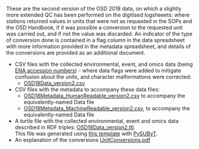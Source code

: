 These are the second version of the OSD 2018 data, on which a slightly more extended QC has been performed on the digitised logsheeets: where stations returned values in units that were not as requested in the SOPs and the OSD Handbook, if it was possible a conversion to the requested unit was carried out, and if not the value was discarded. An indicator of the type of conversion done is contained in a flag column in the data spreadsheet with more information provided in the metadata spreadsheet, and details of the conversions are provided as an additional document.

- CSV files with the collected environmental, event, and omics data (being [ENA accession numbers](https://www.ebi.ac.uk/ena/browser/home)) - where data flags were added to mitigate confusion about the units, and character malformations were corrected:
  - [OSD18Data_version2.csv](https://raw.githubusercontent.com/ocean-sampling-day/OSD2018/main/QualityControlledData/version2/OSD18Data_version2.csv)
- CSV files with the metadata to accompany these data files:
  - [OSD18Metadata_HumanReadable_version2.csv](https://raw.githubusercontent.com/ocean-sampling-day/OSD2018/main/QualityControlledData/version2/OSD18Metadata_HumanReadable_version2.csv) to accompany the equivalently-named Data file
  - [OSD18Metadata_MachineReadable_version2.csv](https://raw.githubusercontent.com/ocean-sampling-day/OSD2018/main/QualityControlledData/version2/OSD18Metadata_MachineReadable_version2.csv), to accompany the equivalently-named Data file
- A turtle file with the collected environmental, event and omics data described in RDF triples: [OSD18Data_version2.ttl](https://raw.githubusercontent.com/ocean-sampling-day/OSD2018/main/QualityControlledData/version2/OSD18Data_version2.ttl).  
  This file was generated using [this template](https://raw.githubusercontent.com/ocean-sampling-day/OSD2018/main/QualityControlledData/version2/OSD18Data_version2.ldt) with [PySUByT](https://github.com/vliz-be-opsci/pysubyt).
- An explanation of the conversions [UnitConversions.pdf](https://raw.githubusercontent.com/ocean-sampling-day/OSD2018/main/QualityControlledData/version2/UnitConversions.pdf)
